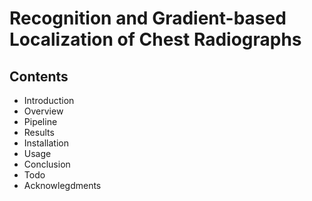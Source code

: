 # Recognition and Gradient-based Localization of Chest Radiographs

## Contents
- Introduction
- Overview
- Pipeline
- Results
- Installation
- Usage
- Conclusion
- Todo
- Acknowlegdments